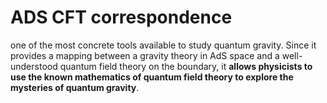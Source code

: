 # ADS CFT correspondence

one of the most concrete tools available to study quantum gravity. Since it provides a mapping between a gravity theory in AdS space and a well-understood quantum field theory on the boundary, it **allows physicists to use the known mathematics of quantum field theory to explore the mysteries of quantum gravity**.
